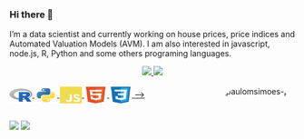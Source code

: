 ### Hi there 👋

<!--
**paulomsimoes/paulomsimoes** is a ✨ _special_ ✨ repository because its `README.md` (this file) appears on your GitHub profile.

Here are some ideas to get you started:

- 🔭 I’m currently working on ...
- 🌱 I’m currently learning ...
- 👯 I’m looking to collaborate on ...
- 🤔 I’m looking for help with ...
- 💬 Ask me about ...
- 📫 How to reach me: ...
- 😄 Pronouns: ...
- ⚡ Fun fact: ...

com windows. vemos os emojis ou tb encontramos no emojipedia: aí é só copiar e colar aqui

  🏘️

-->
I’m a data scientist and currently working on house prices, price indices and Automated Valuation Models (AVM).  I am also interested in javascript, node.js, R, Python and some others programing languages. 

<div align="center">
  <a href="https://grudiavalia.com.br">
  <img height="180em" src="https://github-readme-stats.vercel.app/api?username=paulomsimoes&show_icons=true&theme=dracula&include_all_commits=true&count_private=true"/>
  <img height="120em" src="https://github-readme-stats.vercel.app/api/top-langs/?username=paulomsimoes&layout=compact&langs_count=7&theme=dracula"/>
</div>
<div style="display: inline_block"><br>
  <img align="center" alt="paulomsimoes-R" height="30" width="40" src="https://raw.githubusercontent.com/devicons/devicon/master/icons/r/r-original.svg">
  <img align="center" alt="paulomsimoes-Python" height="30" width="40" src="https://raw.githubusercontent.com/devicons/devicon/master/icons/python/python-original.svg">
  <img align="center" alt="paulomsimoes-Js" height="30" width="40" src="https://raw.githubusercontent.com/devicons/devicon/master/icons/javascript/javascript-plain.svg">
  <img align="center" alt="paulomsimoes-HTML" height="30" width="40" src="https://raw.githubusercontent.com/devicons/devicon/master/icons/html5/html5-original.svg">
  <img align="center" alt="paulomsimoes-CSS" height="30" width="40" src="https://raw.githubusercontent.com/devicons/devicon/master/icons/css3/css3-original.svg">
  <img align="right" alt="paulomsimoes-pic" height="150" style="border-radius:50px;" 
  <!-- src="https://media-exp1.licdn.com/dms/image/C4D03AQE1roFnD91knw/profile-displayphoto-shrink_200_200/0/1631939881688?e=1643846400&v=beta&t=V2Av-8fsYjX7aEObydx0GwKWQporOPvTujQNwJMEnGk"> -->
</div>
  
  ##
 
<div> 
  <a href = "mailto:paulomahaz@gmail.com"><img src="https://img.shields.io/badge/-Gmail-%23333?style=for-the-badge&logo=gmail&logoColor=white" target="_blank"></a>
  <a href="https://www.linkedin.com/in/paulo-fernando-mahaz-simões-05603b117" target="_blank"><img src="https://img.shields.io/badge/-LinkedIn-%230077B5?style=for-the-badge&logo=linkedin&logoColor=white" target="_blank"></a> 
 
 
 
</div>
